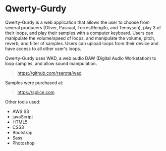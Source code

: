 # Qwerty-Gurdy

Qwerty-Gurdy is a web application that allows the user to choose from
several producers (Oliver, Pascaal, Torres/Rengifo, and Tennyson), play
3 of their loops, and play their samples with a computer keyboard. Users can
manipulate the volume/speed of loops, and manipulate the volume, pitch,
reverb, and filter of samples. Users can upload loops from their device
and have access to all other user's loops.

Qwerty-Gurdy uses WAD, a web audio DAW (Digital Audio Workstation) to loop
samples, and allow sound manipulation.

  > https://github.com/rserota/wad

Samples were purchased at:

  > https://splice.com

Other tools used:

*   AWS S3
*   javaScript
*   HTML5
*   CSS3
*   Bootstrap
*   Sass
*   Photoshop
